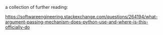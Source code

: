 a collection of further reading:

https://softwareengineering.stackexchange.com/questions/264194/what-argument-passing-mechanism-does-python-use-and-where-is-this-officially-do